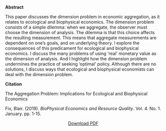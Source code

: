 
<b>Abstract</b>

This paper discusses the dimension problem in economic aggregation, as it relates to ecological and biophysical economics. The dimension problem consists of a simple dilemma: when we aggregate, the observer must choose the dimension of analysis. The dilemma is that this choice affects the resulting measurement. This means that aggregate measurements are dependent on one’s goals, and on underlying theory. I explore the consequences of this predicament for ecological and biophysical economics. I discuss the many problems of using ‘real’ monetary value as the dimension of analysis. And I highlight how the dimension problem undermines the practice of seeking ‘optimal’ policy. Although there are no solutions, I discuss ways that ecological and biophysical economists can deal with the dimension problem.

<b>Citation</b>

The Aggregation Problem: Implications for Ecological and Biophysical Economics

Fix, Blair. (2019). <i>BioPhysical Economics and Resource Quality</i>. Vol. 4. No. 1. January. pp. 1-15.

<div style="text-align:center">
<a href="https://bnarchives.yorku.ca/577/2/20190100_fix_the_aggregation_problem_bpearq_preprint.pdf">Download PDF</a>
</div>





